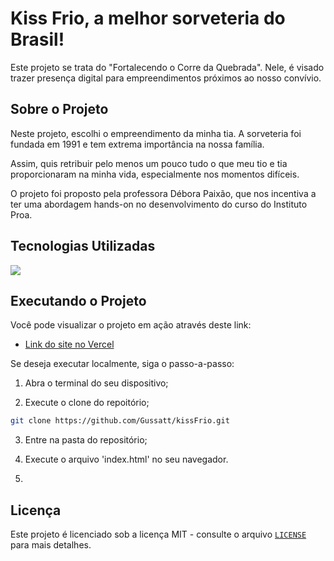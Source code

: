 # Kiss Frio, a melhor sorveteria do Brasil!

Este projeto se trata do "Fortalecendo o Corre da Quebrada". Nele, é visado trazer presença digital para empreendimentos próximos ao nosso convívio.

## Sobre o Projeto

Neste projeto, escolhi o empreendimento da minha tia. A sorveteria foi fundada em 1991 e tem extrema importância na nossa família.

Assim, quis retribuir pelo menos um pouco tudo o que meu tio e tia proporcionaram na minha vida, especialmente nos momentos difíceis.

O projeto foi proposto pela professora Débora Paixão, que nos incentiva a ter uma abordagem hands-on no desenvolvimento do curso do Instituto Proa.

## Tecnologias Utilizadas

<a href="https://skillicons.dev" align="center">
    <img src="https://skillicons.dev/icons?i=js,html,css,git">
</a>

## Executando o Projeto

Você pode visualizar o projeto em ação através deste link: 

- [Link do site no Vercel](https://kiss-frio.vercel.app/)

Se deseja executar localmente, siga o passo-a-passo:

1. Abra o terminal do seu dispositivo;

2. Execute o clone do repoitório;
```bash
git clone https://github.com/Gussatt/kissFrio.git
```

3. Entre na pasta do repositório;

4. Execute o arquivo 'index.html' no seu navegador.
5. 

## Licença
Este projeto é licenciado sob a licença MIT - consulte o arquivo [`LICENSE`](LICENSE) para mais detalhes.
